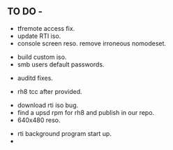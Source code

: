 TO DO -
-------

+ tfremote access fix.
+ update RTI iso.
+ console screen reso. remove irroneous nomodeset.
- build custom iso.
- smb users default passwords.
+ auditd fixes.
- rh8 tcc after provided.
+ download rti iso bug.
+ find a upsd rpm for rh8 and publish in our repo.
+ 640x480 reso.
- rti background program start up.
-   

